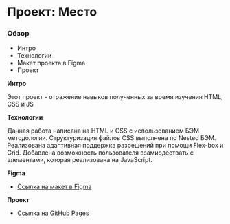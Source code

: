 # Проект: Место

### Обзор
* Интро
* Технологии
* Макет проекта в Figma
* Проект

**Интро**

Этот проект - отражение навыков полученных за время изучения HTML, CSS и JS

**Технологии**

Данная работа написана на HTML и CSS с использованием БЭМ методологии.
Структуризация файлов CSS выполнена по Nested БЭМ.
Реализована адаптивная поддержка разрешений при помощи Flex-box и Grid.
Добавлена возможность пользователя взамиодествать с элементами, 
которая реализована на JavaScript.

**Figma**

* [Ссылка на макет в Figma](https://www.figma.com/file/2cn9N9jSkmxD84oJik7xL7/JavaScript.-Sprint-4?node-id=0%3A1)

**Проект**

* [Ссылка на GitHub Pages](https://astrafob.github.io/mesto/)
